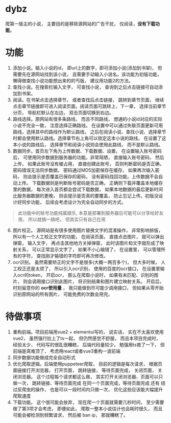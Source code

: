 # dybz
爬第一版主的小说， 主要目的是移除源网站的广告干扰， 仅阅读，**没有下载功能**。

# 功能
1. 添加小说。输入小说的id， 即url上的数字，即可添加小说(添加到书架)， 但需要先在源网站找到该小说， 且需要手动输入小说名。该功能为初版功能， 懒得做查找小说功能想出来的的丐版， 建议用功能2的方法。
2. 查找小说。在搜索栏输入文字， 可查找小说， 查询到之后点击链接可自动添加到书架。
3. 阅读。在书架点击选择章节， 或者查找后点击链接， 跳转到章节页面， 继续点击章节链接即可进入阅读页面。阅读页面可跳转上、下一章， 选择当前章节分页， 导航栏默认在左边， 双击页面切换到右边。
4. 路线选择。原网站有很多条路线， 而且不同路线， 想通的小说id对应的实际小说不完全一致， 注意选择正确路线。 在设置中可以通过失联页面更新可用路线，选择其中的路线作为默认路线， 之后在阅读小说、查找小说、选择章节时都会使用默认路线。选择章节右上角可以锁定这本小说的路线， 在设置了这本小说的路线后， 选择章节和阅读小说则会使用此路线， 而不是默认路线。
5. 数据同步。首页左下角为上传数据、下载数据、设置， 在设置输入账号密码后， 可使用同步数据到服务器的功能。非常简陋， 直接输入账号密码， 然后上传， 如果此账号没有被占用， 直接创建此账号， 否则判断密码是否正确， 密码错误无法同步数据， 密码通过MD5加密保存在缓存， 如果再次输入密码， 则会提示是否覆盖已保存的密码， 没有密码找回功能。上传数据不会自动上传。 下载数据则是判断账号密码是否正确， 正确则下载并覆盖本地缓存里的数据， 每次进入首页都会尝试下载数据， 如果本地数据的最后更新时间比服务器数据的更晚， 则会提示是否真的要覆盖， 防止忘记上传。初版没设计好同步功能， 后续会考虑设计为完全自动同步的方式。
  > 此功能中的账号功能纯属娱乐, 本意是部署到服务器后可能可以分享给好友用， 所以就搞一搞吧， 但其实只有自己在用
6. 图片校正。 源网站是有很多使用图片替换文字的混淆操作， 非常影响排版， 所以有一个人工校正文字的功能， 在阅读页面， 直接点击图片， 就可以弹出弹窗， 输入文字， 再点击其他地方关掉弹窗， 此时该图片和文字就形成了映射关系， 可以正常显示文字了， 如果不小心输错了， 在设置里， 可以管理所有的字符， 查找刚才输错的字符即可再次修改。
7. ocr识别。 虽然需要矫正的文字不是很多(大概一两百多个)， 但大多时候， 人工校正还是太烦了， 所以引入ocr识别， 使用的百度的ocr接口， 在设置里输入ocr的token， 开启ocr， 那么在爬取小说时， 如果有未匹配、识别的图片， 则会调用接口识别此图片， 将识别结果和图片建立映射关系。 开启后， 时刻留意你的 **ocr使用量** ， 我只能做到尽可能少调用接口， 但如果从零开始识别原网站的所有图片， 可能免费的次数会用完。

# 待做事项
1. 重构前端。项目前端用vue2 + elementui写的， 说实话， 实在不太喜欢使用vue2， 虽然强行拉上了ts一起， 但仍然感觉不舒服， 而且本项目完成时， 经验太少， 代码写的很乱很糟糕， 后端代码量较少， 勉强用ts救了一下， 但前端是真难顶了， 考虑用react或者vue3重构一波前端
2. 同步数据功能做成完全自动形式
3. 优化爬取逻辑。后端使用puppeteer爬取， 目前的逻辑是每次请求， 根据页面链接打开浏览器， 打开页面， 跳转链接， 等待页面完成， 关闭页面， 关闭浏览器。 这个过程每个请求都这么做， 其实打开关闭浏览器、页面可以只做一次， 跳转链接、等待页面完成 在同一个页面完成，等待页面完成 还有 绕过反爬虫的操作， 也是可以一段时间内只做一次， 优化这些应该能大幅提升爬取速度
4. 下载功能。 这个很可能会放弃， 现在爬一个页面就需要几秒时间， 至少需要做了第3项才会考虑， 即便如此， 爬取一整本小说估计也会耗时很久， 而且可能会被检测到频繁请求， 然后被 ban ip， 那就糟糕了。